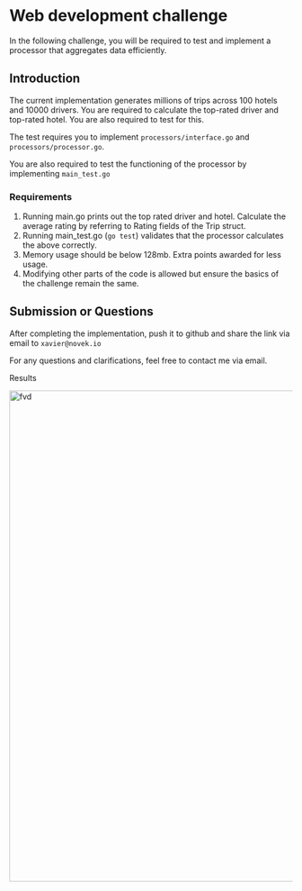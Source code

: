 # Web development challenge
In the following challenge, you will be required to test and implement a processor that aggregates data efficiently.

## Introduction

The current implementation generates millions of trips across 100 hotels and 10000 drivers. You are required to calculate the top-rated driver and top-rated hotel. You are also required to test for this.

The test requires you to implement `processors/interface.go` and `processors/processor.go`.

You are also required to test the functioning of the processor by implementing `main_test.go`


### Requirements

1. Running main.go prints out the top rated driver and hotel. Calculate the average rating by referring to Rating fields of the Trip struct.
2. Running main_test.go (`go test`) validates that the processor calculates the above correctly.
3. Memory usage should be below 128mb. Extra points awarded for less usage.
4. Modifying other parts of the code is allowed but ensure the basics of the challenge remain the same.

## Submission or Questions

After completing the implementation, push it to github and share the link via email to `xavier@novek.io`

For any questions and clarifications, feel free to contact me via email.

Results

<img width="872" alt="fvd" src="https://user-images.githubusercontent.com/33089347/202672164-4919f680-2a76-4ff3-aa7a-40a68b6434f2.PNG">


